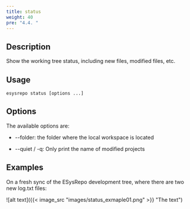 ```yaml
---
title: status
weight: 40
pre: "4.4. "
---
```


## Description

Show the working tree status, including new files, modified files, etc.

## Usage

```
esysrepo status [options ...]
```

## Options

The available options are:

* --folder: the folder where the local workspace is located

* --quiet / -q: Only print the name of modified projects

## Examples

On a fresh sync of the ESysRepo development tree, where there are two new log.txt files:

![alt text]({{< image_src "images/status_exmaple01.png" >}} "The text")




